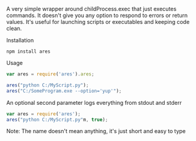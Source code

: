 A very simple wrapper around childProcess.exec that just executes commands. It doesn't give you any option to respond to errors or return values. It's useful for launching scripts or executables and keeping code clean.

Installation
```
npm install ares
```

Usage
```JavaScript
var ares = require('ares').ares;

ares("python C:/MyScript.py");
ares("C:/SomeProgram.exe --option='yup'");
```

An optional second parameter logs everything from stdout and stderr 
```JavaScript
var ares = require('ares');
ares("python C:/MyScript.py"m, true);
```

Note: The name doesn't mean anything, it's just short and easy to type